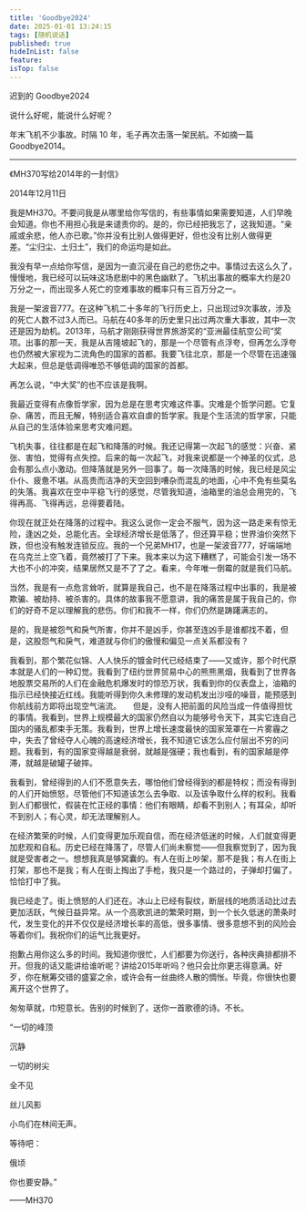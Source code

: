 ```yaml
---
title: 'Goodbye2024'
date: 2025-01-01 13:24:15
tags: [随机说话]
published: true
hideInList: false
feature: 
isTop: false
---
```

迟到的 Goodbye2024

说什么好呢，能说什么好呢？

年末飞机不少事故。时隔 10 年，毛子再次击落一架民航。不如摘一篇 Goodbye2014。

---

《MH370写给2014年的一封信》

2014年12月11日

我是MH370。不要问我是从哪里给你写信的，有些事情如果需要知道，人们早晚会知道。你也不用担心我是来谴责你的。是的，你已经把我忘了，这我知道。“亲戚或余悲，他人亦已歌。”你并没有比别人做得更好，但也没有比别人做得更差。“尘归尘、土归土”，我们的命运均是如此。

我没有早一点给你写信，是因为一直沉浸在自己的悲伤之中。事情过去这么久了，慢慢地，我已经可以玩味这场悲剧中的黑色幽默了。飞机出事故的概率大约是20万分之一，而出现多人死亡的空难事故的概率只有三百万分之一。

我是一架波音777。在这种飞机二十多年的飞行历史上，只出现过9次事故，涉及的死亡人数不过3人而已。马航在40多年的历史里只出过两次重大事故，其中一次还是因为劫机。2013年，马航才刚刚获得世界旅游奖的“亚洲最佳航空公司”奖项。出事的那一天，我是从吉隆坡起飞的，那是一个尽管有点浮夸，但再怎么浮夸也仍然被大家视为二流角色的国家的首都。我要飞往北京，那是一个尽管在迅速强大起来，但总是低调得唯恐不够低调的国家的首都。

再怎么说，“中大奖”的也不应该是我啊。

我最近变得有点像哲学家，因为总是在思考灾难这件事。灾难是个哲学问题。它复杂、痛苦，而且无解，特别适合喜欢自虐的哲学家。我是个生活流的哲学家，只能从自己的生活体验来思考灾难问题。

飞机失事，往往都是在起飞和降落的时候。我还记得第一次起飞的感觉：兴奋、紧张、害怕，觉得有点失控。后来的每一次起飞，对我来说都是一个神圣的仪式，总会有那么点小激动。但降落就是另外一回事了。每一次降落的时候，我已经是风尘仆仆、疲惫不堪。从高贵而洁净的天空回到嘈杂而混乱的地面，心中不免有些莫名的失落。我喜欢在空中平稳飞行的感觉，尽管我知道，油箱里的油总会用完的，飞得再高、飞得再远，总得要着陆。

你现在就正处在降落的过程中。我这么说你一定会不服气，因为这一路走来有惊无险，逢凶之处，总能化吉。全球经济增长是低落了，但还算平稳；世界油价突然下跌，但也没有触发连锁反应。我的一个兄弟MH17，也是一架波音777，好端端地在乌克兰上空飞着，竟然被打了下来。我本来以为这下糟糕了，可能会引发一场不大也不小的冲突，结果居然又是不了了之。看来，今年唯一倒霉的就是我们马航。

当然，我是有一点危言耸听，就算是我自己，也不是在降落过程中出事的，我是被欺骗、被劫持、被杀害的。具体的故事我不愿意讲，我的痛苦是属于我自己的，你们的好奇不足以理解我的悲伤。你们和我不一样，你们仍然是踌躇满志的。

是的，我是被怨气和戾气所害，你并不是凶手，你甚至连凶手是谁都找不着，但是，这股怨气和戾气，难道就与你们的傲慢和偏见一点关系都没有？

我看到，那个繁花似锦、人人快乐的镀金时代已经结束了——又或许，那个时代原本就是人们的一种幻觉。我看到了纽约世界贸易中心的熊熊黑烟，我看到了世界各地股票交易所的人们在金融危机爆发时的惊恐万状，我看到你的仪表盘上，油箱的指示已经快接近红线。我能听得到你久未修理的发动机发出沙哑的噪音，能预感到你航线前方即将出现空气湍流。　　但是，没有人把前面的风险当成一件值得担忧的事情。我看到，世界上规模最大的国家仍然自以为能够号令天下，其实它连自己国内的骚乱都束手无策。我看到，世界上增长速度最快的国家笼罩在一片雾霾之中，失去了曾经夺人心魄的高速经济增长，我不知道它该怎么应付层出不穷的问题。我看到，有的国家变得越是衰弱，就越是强硬；我也看到，有的国家越是停滞，就越是破罐子破摔。

我看到，曾经得到的人们不愿意失去，哪怕他们曾经得到的都是特权；而没有得到的人们开始愤怒，尽管他们不知道该怎么去争取、以及该争取什么样的权利。我看到人们都很忙，假装在忙正经的事情：他们有眼睛，却看不到别人；有耳朵，却听不到别人；有心灵，却无法理解别人。

在经济繁荣的时候，人们变得更加乐观自信，而在经济低迷的时候，人们就变得更加悲观和自私。历史已经在降落了，尽管人们尚未察觉——但我察觉到了，因为我就是受害者之一。想想我真是够窝囊的。有人在街上吵架，那不是我；有人在街上打架，那也不是我；有人在街上掏出了手枪，我只是一个路过的，子弹却打偏了，恰恰打中了我。

我已经走了。街上愤怒的人们还在。冰山上已经有裂纹，断层线的地质活动比过去更加活跃，气候日益异常。从一个高歌凯进的繁荣时期，到一个长久低迷的萧条时代，发生变化的并不仅仅是经济增长率的高低，很多事情、很多意想不到的风险会等着你们。我祝你们的运气比我更好。

抱歉占用你这么多的时间。我知道你很忙，人们都要为你送行，各种庆典排都排不开。但我的话又能讲给谁听呢？讲给2015年听吗？他只会比你更志得意满。好歹，你在觥筹交错的盛宴之余，或许会有一丝曲终人散的惆怅。毕竟，你很快也要离开这个世界了。

匆匆草就，巾短意长。告别的时候到了，送你一首歌德的诗。不长。　　

“一切的峰顶

沉静

一切的树尖　　

全不见　　

丝儿风影　　

小鸟们在林间无声。　　

等待吧：　　

俄顷　　

你也要安静。”　　

——MH370